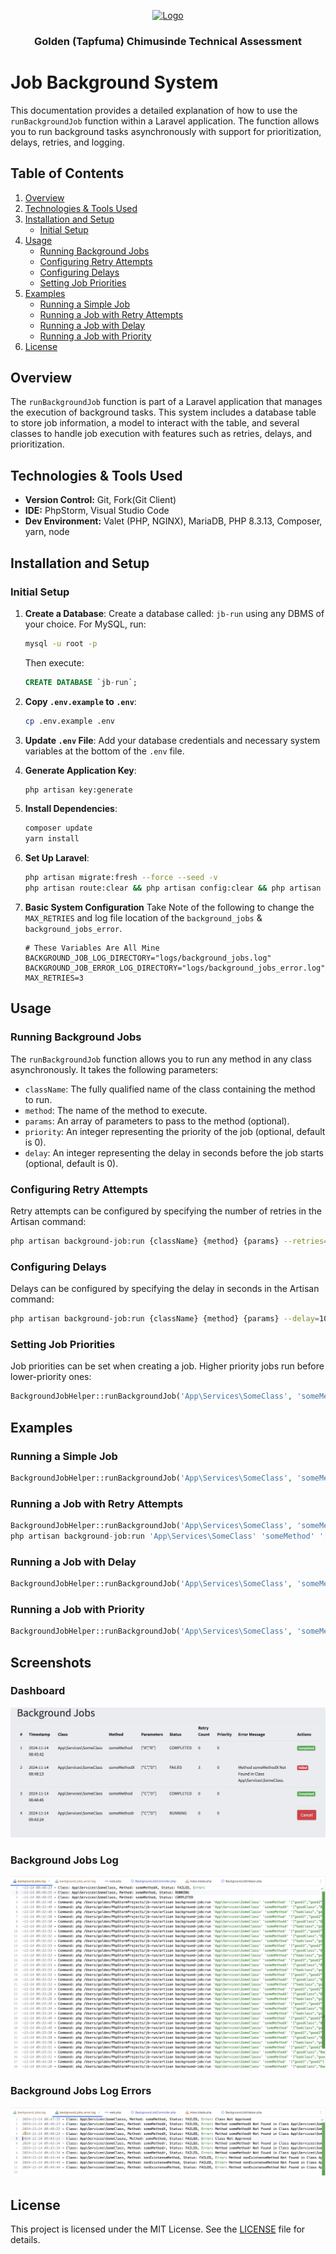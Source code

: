 <p align="center">
  <a href="https://github.com/Chimsy/GoldenChimusindeIOS">
    <img src="https://chimsy.co.zw/images/logos/chimsy.png" alt="Logo" width="255" height="255">
  </a>

<h3 align="center">Golden (Tapfuma) Chimusinde Technical Assessment</h3>

# Job Background System

This documentation provides a detailed explanation of how to use the `runBackgroundJob` function within a Laravel
application. The function allows you to run background tasks asynchronously with support for prioritization, delays,
retries, and logging.

## Table of Contents

1. [Overview](#overview)
2. [Technologies & Tools Used](#technologies--tools-used)
3. [Installation and Setup](#installation-and-setup)
    - [Initial Setup](#initial-setup)
4. [Usage](#usage)
    - [Running Background Jobs](#running-background-jobs)
    - [Configuring Retry Attempts](#configuring-retry-attempts)
    - [Configuring Delays](#configuring-delays)
    - [Setting Job Priorities](#setting-job-priorities)
5. [Examples](#examples)
    - [Running a Simple Job](#running-a-simple-job)
    - [Running a Job with Retry Attempts](#running-a-job-with-retry-attempts)
    - [Running a Job with Delay](#running-a-job-with-delay)
    - [Running a Job with Priority](#running-a-job-with-priority)
6. [License](#license)

## Overview

The `runBackgroundJob` function is part of a Laravel application that manages the execution of background tasks. This
system includes a database table to store job information, a model to interact with the table, and several classes to
handle job execution with features such as retries, delays, and prioritization.

## Technologies & Tools Used

- **Version Control:** Git, Fork(Git Client)
- **IDE:** PhpStorm, Visual Studio Code
- **Dev Environment:** Valet (PHP, NGINX), MariaDB, PHP 8.3.13, Composer, yarn, node

## Installation and Setup

### Initial Setup

1. **Create a Database**: Create a database called: `jb-run` using any DBMS of your choice. For MySQL, run:

   ```bash
   mysql -u root -p
   ```

   Then execute:

   ```sql
   CREATE DATABASE `jb-run`;
   ```

2. **Copy `.env.example` to `.env`**:
   ```bash 
   cp .env.example .env
   ```

3. **Update `.env` File**:
   Add your database credentials and necessary system variables at the bottom of the `.env` file.

4. **Generate Application Key**:
   ```bash
   php artisan key:generate
   ```

5. **Install Dependencies**:
   ```bash
   composer update
   yarn install
   ```

6. **Set Up Laravel**:
   ```bash
   php artisan migrate:fresh --force --seed -v
   php artisan route:clear && php artisan config:clear && php artisan cache:clear && php artisan view:clear && composer dump-autoload
   ```
7. **Basic System Configuration**
   Take Note of the following to change the `MAX_RETRIES` and log file location of the `background_jobs` &
   `background_jobs_error`.
    ```dotenv
    # These Variables Are All Mine
    BACKGROUND_JOB_LOG_DIRECTORY="logs/background_jobs.log"
    BACKGROUND_JOB_ERROR_LOG_DIRECTORY="logs/background_jobs_error.log"
    MAX_RETRIES=3
    ```

## Usage

### Running Background Jobs

The `runBackgroundJob` function allows you to run any method in any class asynchronously. It takes the following
parameters:

- `className`: The fully qualified name of the class containing the method to run.
- `method`: The name of the method to execute.
- `params`: An array of parameters to pass to the method (optional).
- `priority`: An integer representing the priority of the job (optional, default is 0).
- `delay`: An integer representing the delay in seconds before the job starts (optional, default is 0).

### Configuring Retry Attempts

Retry attempts can be configured by specifying the number of retries in the Artisan command:

```bash
php artisan background-job:run {className} {method} {params} --retries=10
```

### Configuring Delays

Delays can be configured by specifying the delay in seconds in the Artisan command:

```bash
php artisan background-job:run {className} {method} {params} --delay=10
```

### Setting Job Priorities

Job priorities can be set when creating a job. Higher priority jobs run before lower-priority ones:

```php
BackgroundJobHelper::runBackgroundJob('App\Services\SomeClass', 'someMethod', ['param1', 'param2'], 5);
```

## Examples

### Running a Simple Job

```php
BackgroundJobHelper::runBackgroundJob('App\Services\SomeClass', 'someMethod', ['param1', 'param2']);
```

### Running a Job with Retry Attempts

```php
BackgroundJobHelper::runBackgroundJob('App\Services\SomeClass', 'someMethod', ['param1', 'param2'], 0, 0);
php artisan background-job:run 'App\Services\SomeClass' 'someMethod' '["param1", "param2"]' --retries=5
```

### Running a Job with Delay

```php
BackgroundJobHelper::runBackgroundJob('App\Services\SomeClass', 'someMethod', ['param1', 'param2'], 0, 10);
```

### Running a Job with Priority

```php
BackgroundJobHelper::runBackgroundJob('App\Services\SomeClass', 'someMethod', ['param1', 'param2'], 5);
```

## Screenshots

### Dashboard

![Dashboard.png](public/documentation/dashboard.png)

### Background Jobs Log

![Dashboard.png](public/documentation/job_log.png)

### Background Jobs Log Errors

![Dashboard.png](public/documentation/job_log_error.png)

## License

This project is licensed under the MIT License. See the [LICENSE](LICENSE) file for details.
